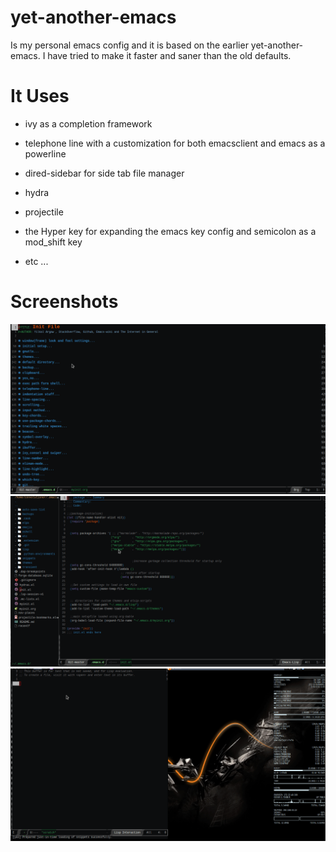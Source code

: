 # yet-another-emacs

Is my personal emacs config and it is based on the earlier yet-another-emacs. I have tried to make it faster and saner than the old defaults.


# It Uses

  + ivy as a completion framework

  + telephone line with a customization for both emacsclient and emacs as a powerline

  + dired-sidebar for side tab file manager

  + hydra

  + projectile

  + the Hyper key for expanding the emacs key config and semicolon as a mod_shift key

  + etc ...

# Screenshots

![screenshot1](./screenshots/screenshot1.gif)
![screenshot2](./screenshots/screenshot2.gif)
![screenshot4](./screenshots/screenshot4.gif)

